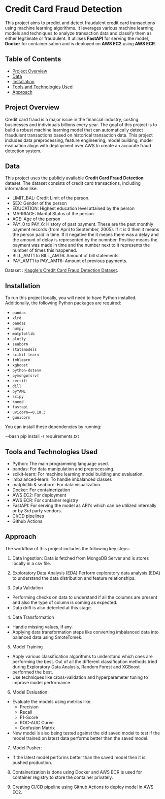 # Credit Card Fraud Detection

This project aims to predict and detect fraudulent credit card transactions using machine learning algorithms. It leverages various machine learning models and techniques to analyze transaction data and classify them as either legitimate or fraudulent.
It utilises **FastAPI** for serving the model, **Docker** for containerisation and is deployed on **AWS EC2** using **AWS ECR**.

## Table of Contents

- [Project Overview](#project-overview)
- [Data](#data)
- [Installation](#installation)
- [Tools and Technologies Used](#tools-and-technologies-used)
- [Approach](#approach)


## Project Overview

Credit card fraud is a major issue in the financial industry, costing businesses and individuals billions every year. The goal of this project is to build a robust machine learning model that can automatically detect fraudulent transactions based on historical transaction data. This project includes data preprocessing, feature engineering, model building, model evaluation alogn with deployment over AWS to create an accurate fraud detection system.

## Data

This project uses the publicly available **Credit Card Fraud Detection** dataset. The dataset consists of credit card transactions, including information like:

 - LIMIT_BAL: Credit Limit of the person.
 - SEX: Gender of the person
 - EDUCATION: Highest education level attained by the person
 - MARRIAGE: Marital Status of the person
 - AGE: Age of the person
 - PAY_0 to PAY_6: History of past payment. These are the past monthly payment records (from April to September, 2005). If it is 0 then it means the person paid in time. If it negative the it means there was a delay and the amount of delay is represented by the numnber. Positive means the payment was made in time and the number next to it represents the number of times this happened.
 - BILL_AMT1 to BILL_AMT6: Amount of bill statements.
 - PAY_AMT1 to PAY_AMT6: Amount of previous payments. 

Dataset : [Kaggle's Credit Card Fraud Detection Dataset](https://www.kaggle.com/datasets/mlg-ulb/creditcardfraud).


## Installation

To run this project locally, you will need to have Python installed. Additionally, the following Python packages are required:

- `pandas`
- `xlrd`
- `pandas`
- `numpy`
- `matplotlib`
- `plotly`
- `seaborn`
- `statsmodels`
- `scikit-learn`
- `imblearn`
- `xgboost`
- `python-dotenv`
- `pymongo[srv]`
- `certifi`
- `dill`
- `pyYAML`
- `scipy`
- `kneed`
- `fastapi`
- `uvicorn==0.18.3`
- `gunicorn`


You can install these dependencies by running:

--bash
pip install -r requirements.txt


## Tools and Technologies Used
- Python: The main programming language used.
- pandas: For data manipulation and preprocessing.
- scikit-learn: For machine learning model building and evaluation.
- imbalanced-learn: To handle imbalanced classes 
- matplotlib & seaborn: For data visualization.
- Docker: For containerization
- AWS EC2: For deployment
- AWS ECR: For container registry
- FastAPI: For serving the model as API's which can be utilized internally or by 3rd party vendors. 
- CI/CD pipelines
- Github Actions



## Approach
The workflow of this project includes the following key steps:

1. Data Ingestion: 
Data is fetched from MongoDB Server and is stores locally in a csv file. 

2. Exploratory Data Analysis (EDA)
Perform exploratory data analysis (EDA) to understand the data distribution and feature relationships.

3. Data Validation
- Performing checks on data to understand if all the columns are present and also the type of column is coming as expected.
- Data drift is also detected at this stage.

4. Data Transformation
- Handle missing values, if any.
- Applying data transformation steps like converting imbalanced data into balanced data using SmoteTomek. 

5. Model Training
- Apply various classification algorithms to understand which ones are performing the best. Out of all the different classification methods tried during Exploratory Data Analysis, Random Forest and XGBoost performed the best.
- Use techniques like cross-validation and hyperparameter tuning to improve model performance.

6. Model Evaluation:
- Evaluate the models using metrics like:
    - Precision
    - Recall
    - F1-Score
    - ROC-AUC Curve
    - Confusion Matrix
- New model is also being tested against the old saved model to test if the model trained on latest data performs better than the saved model. 

7. Model Pusher:
- If the latest model performs better than the saved model then it is pushed production. 

8. Containerization is done using Docker and AWS ECR is used for container registry to store the container privately.

9. Creating CI/CD pipeline using Github Actions to deploy model in AWS EC2. 

